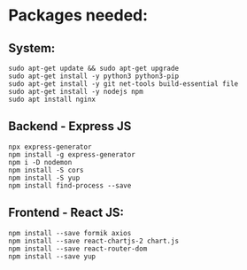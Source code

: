 # Packages needed:
## System:
```
sudo apt-get update && sudo apt-get upgrade
sudo apt-get install -y python3 python3-pip
sudo apt-get install -y git net-tools build-essential file
sudo apt-get install -y nodejs npm
sudo apt install nginx

```

## Backend - Express JS
```
npx express-generator
npm install -g express-generator
npm i -D nodemon
npm install -S cors
npm install -S yup
npm install find-process --save
```


## Frontend - React JS:
```
npm install --save formik axios
npm install --save react-chartjs-2 chart.js
npm install --save react-router-dom
npm install --save yup
```
